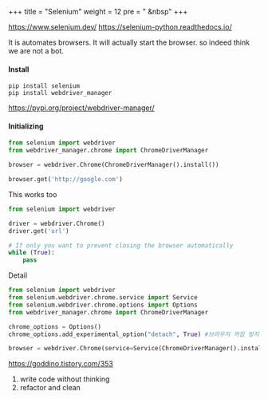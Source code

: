 +++
title = "Selenium"
weight = 12
pre = "<i class='fas fa-pen'></i> &nbsp"
+++

https://www.selenium.dev/
https://selenium-python.readthedocs.io/

It is automates browsers.
It will actually start the browser. so indeed think we are not a bot.

#### Install

```
pip install selenium
pip install webdriver_manager
```

https://pypi.org/project/webdriver-manager/

#### Initializing

```python
from selenium import webdriver
from webdriver_manager.chrome import ChromeDriverManager

browser = webdriver.Chrome(ChromeDriverManager().install())

browser.get('http://google.com')
```

This works too

```py
from selenium import webdriver

driver = webdriver.Chrome()
driver.get('url')

# If only you want to prevent closing the browser automatically
while (True):
    pass
```

Detail

```py
from selenium import webdriver
from selenium.webdriver.chrome.service import Service
from selenium.webdriver.chrome.options import Options
from webdriver_manager.chrome import ChromeDriverManager

chrome_options = Options()
chrome_options.add_experimental_option("detach", True) #브라우저 꺼짐 방지 코드

browser = webdriver.Chrome(service=Service(ChromeDriverManager().install()), options = chrome_options) #크롬드라이버를 최신으로 유지해줍니다.
```

https://goddino.tistory.com/353

1. write code without thinking
2. refactor and clean
